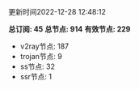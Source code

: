 更新时间2022-12-28 12:48:12

**总订阅: 45**
**总节点: 914**
**有效节点: 229**
- v2ray节点: 187
- trojan节点: 9
- ss节点: 32
- ssr节点: 1
